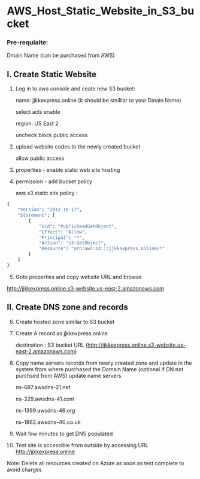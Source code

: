 # AWS_Host_Static_Website_in_S3_bucket

### Pre-requiaite:

Dmain Name (can be purchased from AWS)


## I. Create Static Website

1) Log in to aws console and ceate new S3 bucket:

   name: jjkkexpress.online (it should be smililar to your Dmain Nsme)

   select acls enable

   region: US East 2

   uncheck block public access


2) upload website codes to the newly created bucket

   allow public access
   
3) properties - enable static web site hosting

4) permission - add bucket policy

   aws s3 static site policy :
   
```ruby
{
    "Version": "2012-10-17",
    "Statement": [
        {
            "Sid": "PublicReadGetObject",
            "Effect": "Allow",
            "Principal": "*",
            "Action": "s3:GetObject",
            "Resource": "arn:aws:s3:::jjkkexpress.online/*"
        }
    ]
}
```

5) Goto properties and copy website URL and browse

http://jjkkexpress.online.s3-website.us-east-2.amazonaws.com


## II. Create DNS zone and records

6) Create hosted zone similar to S3 bucket

7) Create A record as jjkkexpress.online

   destination : S3 bucket URL (http://jjkkexpress.online.s3-website.us-east-2.amazonaws.com)

8) Copy name servers records from newly created zone and update in the system from where purchased the Domain Name  (optional if DN not purchsed from AWS)
update name servers 

   ns-687.awsdns-21.net

   ns-329.awsdns-41.com

   ns-1399.awsdns-46.org
 
   ns-1862.awsdns-40.co.uk


9) Wait few minutes to get DNS populated

10) Test site is accessible from outside by accessing URL http://jjkkexpress.online


Note: Delete all resources created on Azure as soon as test complete to avoid charges
